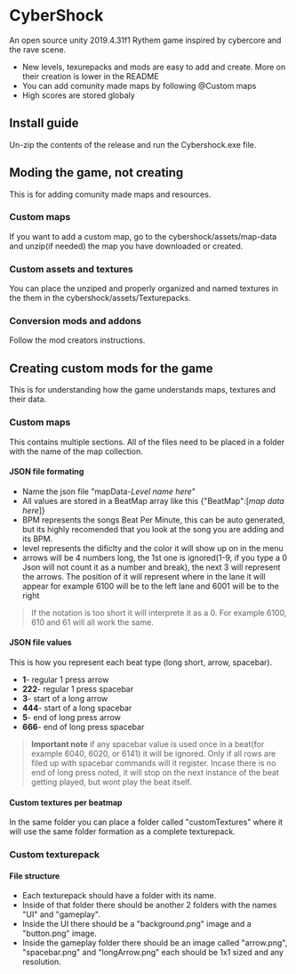 # CyberShock
An open source unity 2019.4.31f1 Rythem game inspired by cybercore and the rave scene. 
- New levels, texurepacks and mods are easy to add and create. More on their creation is lower in the README
- You can add comunity made maps by following @Custom maps
- High scores are stored globaly

## Install guide
Un-zip the contents of the release and run the Cybershock.exe file.

## Moding the game, not creating
This is for adding comunity made maps and resources.
### Custom maps
If you want to add a custom map, go to the cybershock/assets/map-data and unzip(if needed) the map you have downloaded or created.
### Custom assets and textures
You can place the unziped and properly organized and named textures in the them in the cybershock/assets/Texturepacks.
### Conversion mods and addons
Follow the mod creators instructions.

## Creating custom mods for the game
This is for understanding how the game understands maps, textures and their data. 
### Custom maps
This contains multiple sections. All of the files need to be placed in a folder with the name of the map collection.
#### JSON file formating
- Name the json file "mapData-*Level name here*"
- All values are stored in a BeatMap array like this {"BeatMap":[*map data here*]}
- BPM represents the songs Beat Per Minute, this can be auto generated, but its highly recomended that you look at the song you are adding and its BPM.
- level represents the dificlty and the color it will show up on in the menu
- arrows will be 4 numbers long, the 1st one is ignored(1-9, if you type a 0 Json will not count it as a number and break), the next 3 will represent the arrows. The position of it will represent where in the lane it will appear for example 6100 will be to the left lane and 6001 will be to the right
> If the notation is too short it will interprete it as a 0. For example 6100, 610 and 61 will all work the same.

#### JSON file values
This is how you represent each beat type (long short, arrow, spacebar).
- **1**- regular 1 press arrow
- **222**- regular 1 press spacebar
- **3**- start of a long arrow
- **444**- start of a long spacebar
- **5**- end of long press arrow
- **666**- end of long press spacebar
> **Important note** if any spacebar value is used once in a beat(for example 6040, 6020, or 6141) it will be ignored. Only if all rows are filed up with spacebar commands will it register.
> Incase there is no end of long press noted, it will stop on the next instance of the beat getting played, but wont play the beat itself.

#### Custom textures per beatmap
In the same folder you can place a folder called "customTextures" where it will use the same folder formation as a complete texturepack.

### Custom texturepack
#### File structure
- Each texturepack should have a folder with its name. 
- Inside of that folder there should be another 2 folders with the names "UI" and "gameplay".
- Inside the UI there should be a "background.png" image and a "button.png" image.
- Inside the gameplay folder there should be an image called "arrow.png", "spacebar.png" and "longArrow.png" each should be 1x1 sized and any resolution.
